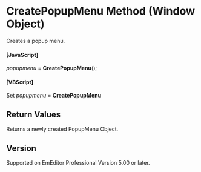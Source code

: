 # CreatePopupMenu Method (Window Object)

Creates a popup menu.

#### \[JavaScript\]

_popupmenu_ = **CreatePopupMenu**();

#### \[VBScript\]

Set _popupmenu_ = **CreatePopupMenu**

## Return Values

Returns a newly created PopupMenu Object.

## Version

Supported on EmEditor Professional Version 5.00 or later.
